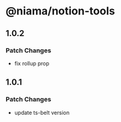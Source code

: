 # @niama/notion-tools

## 1.0.2

### Patch Changes

- fix rollup prop

## 1.0.1

### Patch Changes

- update ts-belt version

